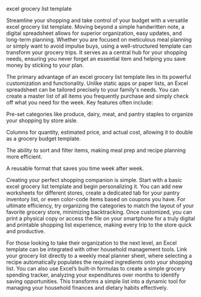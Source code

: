 excel grocery list template


Streamline your shopping and take control of your budget with a versatile excel grocery list template. Moving beyond a simple handwritten note, a digital spreadsheet allows for superior organization, easy updates, and long-term planning. Whether you are focused on meticulous meal planning or simply want to avoid impulse buys, using a well-structured template can transform your grocery trips. It serves as a central hub for your shopping needs, ensuring you never forget an essential item and helping you save money by sticking to your plan.



The primary advantage of an excel grocery list template lies in its powerful customization and functionality. Unlike static apps or paper lists, an Excel spreadsheet can be tailored precisely to your family's needs. You can create a master list of all items you frequently purchase and simply check off what you need for the week. Key features often include:




Pre-set categories like produce, dairy, meat, and pantry staples to organize your shopping by store aisle.


Columns for quantity, estimated price, and actual cost, allowing it to double as a grocery budget template.


The ability to sort and filter items, making meal prep and recipe planning more efficient.


A reusable format that saves you time week after week.





Creating your perfect shopping companion is simple. Start with a basic excel grocery list template and begin personalizing it. You can add new worksheets for different stores, create a dedicated tab for your pantry inventory list, or even color-code items based on coupons you have. For ultimate efficiency, try organizing the categories to match the layout of your favorite grocery store, minimizing backtracking. Once customized, you can print a physical copy or access the file on your smartphone for a truly digital and printable shopping list experience, making every trip to the store quick and productive.



For those looking to take their organization to the next level, an Excel template can be integrated with other household management tools. Link your grocery list directly to a weekly meal planner sheet, where selecting a recipe automatically populates the required ingredients onto your shopping list. You can also use Excel’s built-in formulas to create a simple grocery spending tracker, analyzing your expenditures over months to identify saving opportunities. This transforms a simple list into a dynamic tool for managing your household finances and dietary habits effectively.
